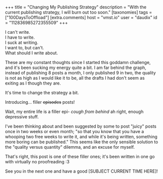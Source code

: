 +++
title = "Changing My Publishing Strategy"
description = "With the current publishing strategy, I will burn out too soon."
[taxonomies]
tags = ["100DaysToOffload"]
[extra.comments]
host = "vmst.io"
user = "daudix"
id = "112836985272355509"
+++

I can't write.  
I have to write.  
I suck at writing.  
I want to, but can't.  
What should I write about.  

These are my constant thoughts since I started this goddamn challenge, and it's been sucking my energy quite a bit. I am far behind the graph, instead of publishing 8 posts a month, I only published 9 in two, the quality is not as high as I would like it to be, all the drafts I had don't seem as exiting as I though they are.

It's time to change the strategy a bit.

Introducing... filler ~~episodes~~ posts!

Wait, my entire life is a filler epi- *cough from behind* ah right, enough depressive stuff.

I've been thinking about and been suggested by some to post "juicy" posts once in two weeks or even month; "so that you know that you have a whooping two free weeks to write it, and while it's being written, something more boring can be published." This seems like the only sensible solution to the "quality versus quantity" dilemma, and an excuse for myself.

That's right, this post is one of these filler ones; it's been written in one go with virtually no proofreading :3

See you in the next one and have a good \[SUBJECT CURRENT TIME HERE\]!
